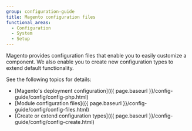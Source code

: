 ```yaml
---
group: configuration-guide
title: Magento configuration files
functional_areas:
  - Configuration
  - System
  - Setup
---
```


Magento provides configuration files that enable you to easily customize a component. We also enable you to create new configuration types to extend default functionality.

See the following topics for details:

*  [Magento's deployment configuration]({{ page.baseurl }}/config-guide/config/config-php.html)
*  [Module configuration files]({{ page.baseurl }}/config-guide/config/config-files.html)
*  [Create or extend configuration types]({{ page.baseurl }}/config-guide/config/config-create.html)
